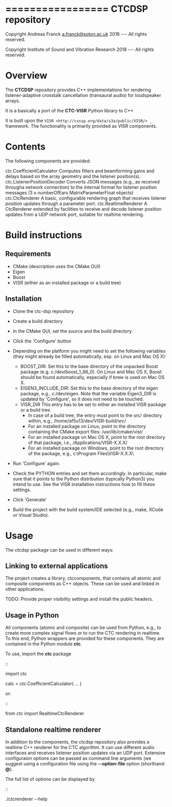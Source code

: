 =================
CTCDSP repository
=================

Copyright Andreas Franck <a.franck@soton.ac.uk> 2018 --- All rights reserved.

Copyright Institute of Sound and Vibration Research 2018 --- All rights reserved.

Overview
========

The **CTCDSP** repository provides C++ implementations for rendering listener-adaptive crosstalk cancellation (transaural audio) for loudspeaker arrays.

It is a basically a port of the **CTC-VISR** Python library to C++

It is built upon the `VISR <http://cvssp.org/data/s3a/public/VISR/> _` framework.
The functionality is primarily provided as VISR components.

Contents
========

The following components are provided:

ctc.CoefficientCalculator
  Computes filters and beamforming gains and delays based on the array geometry and the listener position(s).
ctc.ListenerPositionDecoder
  Converts JSON messages (e.g., as received througha network connection) to the internal format for listener position messages (3 x numberOfEars MatrixParameterFloat objects)
ctc.CtcRenderer
  A basic, configurable rendering graph that receives listener position updates through a parameter port.
ctc.RealtimeRenderer
  A CtcRenderer extended by facilities to receive and decode listener position updates from a UDP network port, suitable for realtime rendering.

Build instructions
==================

Requirements
------------

* CMake (description uses the CMake GUI) 
* Eigen
* Boost
* VISR (either as an installed package or a build tree)

Installation
------------

* Clone the ctc-dsp repository
* Create a build directory
* In the CMake GUI, set the source and the build directory.
* Click the 'Configure' button
* Depending on the platform you might need to set the following variables
  (they might already be filled automatically, esp. on Linux and Mac OS X):

   + BOOST_DIR: Set this to the base directory of the unpacked Boost package (e.g. c:/dev/boost_1_66_0). On Linux and Mac OS X, Boost should be found automatically, especially if brew is used on Mac OS X.
   + EIGEN3_INCLUDE_DIR: Set this to the base directory of the eigen package, e.g., c:/dev/eigen. Note that the variable Eigen3_DIR is updated by 'Configure', so it does not need to be touched.
   + VISR_DIR This entry has to be set to either an installed VISR package or a build tree.
      - In case of a build tree, the entry must point to the src/ directory within, e.g., /home/af5u13/dev/VISR-build/src/
      - For an installed package on Linux, point to the directory containing the CMake export files: /usr/lib/cmake/visr/
      - For an installed package on Mac OS X, point to the root directory of that package, i.e., /Applications/VISR-X.X.X/
      - For an installed package on Windows, point to the root directory of the package, e.g., c:\Program Files\VISR-X.X.X\

* Run 'Configure' again.
* Check the PYTHON entries and set them accordingly. In particular, make sure that it points to the Python distribution (typically Python3) you intend to use. See the VISR installation instructions how to fill these settings.
* Click 'Generate'
* Build the project with the build system/IDE selected (e.g., make, XCode or Visual Studio).
  
Usage
=====

The ctcdsp package can be used in different ways:

Linking to external applications
--------------------------------

The project creates a library, ctccomponents, that contains all atomic and composite components as C++ objects. These can be used and linked in other applications.

TODO: Provide proper visibility settings and install the public headers.

Usage in Python
---------------

All components (atomic and composite) can be used from Python, e.g., to create more complex signal flows or to run the CTC rendering in realtime.
To this end, Python wrappers are provided for these components.
They are contained in the Python module **ctc**.

To use, import the **ctc** package

::

  import ctc

  calc = ctc.CoefficientCalculator( ... )

or:

::

  from ctc import RealtimeCtcRenderer

Standalone realtime renderer
----------------------------

In addition to the components, the ctcdsp repository also provides a realtime C++ renderer for the CTC algorithm. It can use different audio interfaces and receives listener position updates via an UDP port. Extensive configuraion options can be passed as command line arguments (we suggest using a configuration file using the **--option-file** option (shorthand: **@**).

The full list of options can be displayed by

::

  ./ctcrenderer --help